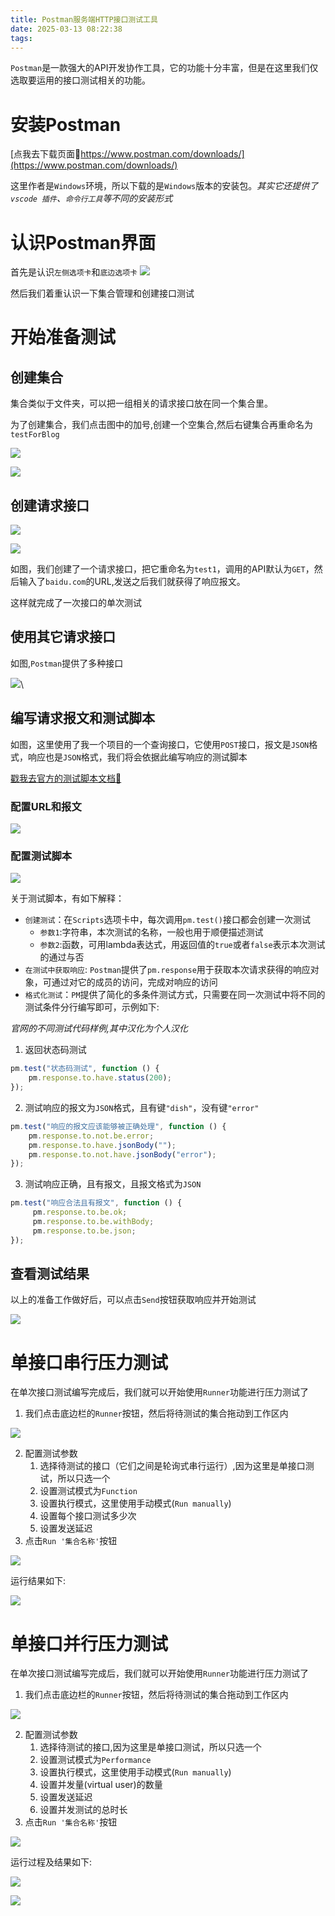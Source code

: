 ```yaml
---
title: Postman服务端HTTP接口测试工具
date: 2025-03-13 08:22:38
tags:
---
```

`Postman`是一款强大的API开发协作工具，它的功能十分丰富，但是在这里我们仅选取要运用的接口测试相关的功能。

# 安装Postman
[点我去下载页面🔗https://www.postman.com/downloads/](https://www.postman.com/downloads/)

这里作者是`Windows`环境，所以下载的是`Windows`版本的安装包。*其实它还提供了`vscode 插件`、`命令行工具`等不同的安装形式*

# 认识Postman界面
首先是认识`左侧选项卡`和`底边选项卡`
![](https://picbed0521.oss-cn-shanghai.aliyuncs.com/blogpic/202503130901946.webp)

然后我们着重认识一下集合管理和创建接口测试

# 开始准备测试

## 创建集合
集合类似于文件夹，可以把一组相关的请求接口放在同一个集合里。

为了创建集合，我们点击图中的加号,创建一个空集合,然后右键集合再重命名为`testForBlog`

![](https://picbed0521.oss-cn-shanghai.aliyuncs.com/blogpic/202503130909342.webp)

![](https://picbed0521.oss-cn-shanghai.aliyuncs.com/blogpic/202503130911860.webp)

## 创建请求接口
![](https://picbed0521.oss-cn-shanghai.aliyuncs.com/blogpic/202503130913119.webp)

![](https://picbed0521.oss-cn-shanghai.aliyuncs.com/blogpic/202503130919778.webp)

如图，我们创建了一个请求接口，把它重命名为`test1`，调用的API默认为`GET`，然后输入了`baidu.com`的URL,发送之后我们就获得了响应报文。

这样就完成了一次接口的单次测试

## 使用其它请求接口
如图,`Postman`提供了多种接口

![](https://picbed0521.oss-cn-shanghai.aliyuncs.com/blogpic/202503130927415.webp)\

## 编写请求报文和测试脚本
如图，这里使用了我一个项目的一个查询接口，它使用`POST`接口，报文是`JSON`格式，响应也是`JSON`格式，我们将会依据此编写响应的测试脚本

[戳我去官方的测试脚本文档🔗](https://learning.postman.com/docs/tests-and-scripts/write-scripts/test-scripts/#home)

### 配置URL和报文

![](https://picbed0521.oss-cn-shanghai.aliyuncs.com/blogpic/202503130930568.webp)

### 配置测试脚本

![](https://picbed0521.oss-cn-shanghai.aliyuncs.com/blogpic/202503130933091.webp)

关于测试脚本，有如下解释：

+ `创建测试`：在`Scripts`选项卡中，每次调用`pm.test()`接口都会创建一次测试
  + `参数1`:字符串，本次测试的名称，一般也用于顺便描述测试
  + `参数2`:函数，可用lambda表达式，用返回值的`true`或者`false`表示本次测试的通过与否
+ `在测试中获取响应`: `Postman`提供了`pm.response`用于获取本次请求获得的响应对象，可通过对它的成员的访问，完成对响应的访问
+ `格式化测试`：`PM`提供了简化的多条件测试方式，只需要在同一次测试中将不同的测试条件分行编写即可，示例如下:

*官网的不同测试代码样例,其中汉化为个人汉化*

1. 返回状态码测试
```js
pm.test("状态码测试", function () {
    pm.response.to.have.status(200);
});
```
2. 测试响应的报文为`JSON`格式，且有键`"dish"`，没有键`"error"`
```js
pm.test("响应的报文应该能够被正确处理", function () {
    pm.response.to.not.be.error;
    pm.response.to.have.jsonBody("");
    pm.response.to.not.have.jsonBody("error");
});
```

3. 测试响应正确，且有报文，且报文格式为`JSON`
```js
pm.test("响应合法且有报文", function () {
     pm.response.to.be.ok;
     pm.response.to.be.withBody;
     pm.response.to.be.json;
});
```
## 查看测试结果
以上的准备工作做好后，可以点击`Send`按钮获取响应并开始测试

![](https://picbed0521.oss-cn-shanghai.aliyuncs.com/blogpic/202503131011498.webp)

# 单接口串行压力测试
在单次接口测试编写完成后，我们就可以开始使用`Runner`功能进行压力测试了

1. 我们点击底边栏的`Runner`按钮，然后将待测试的集合拖动到工作区内

![](https://picbed0521.oss-cn-shanghai.aliyuncs.com/blogpic/202503131101309.webp)

2. 配置测试参数
   1. 选择待测试的接口（它们之间是轮询式串行运行）,因为这里是单接口测试，所以只选一个
   2. 设置测试模式为`Function`
   3. 设置执行模式，这里使用手动模式(`Run manually`)
   4. 设置每个接口测试多少次
   5. 设置发送延迟
3. 点击`Run '集合名称'`按钮

![](https://picbed0521.oss-cn-shanghai.aliyuncs.com/blogpic/202503131108296.webp)

运行结果如下:

![](https://picbed0521.oss-cn-shanghai.aliyuncs.com/blogpic/202503131346462.webp)


# 单接口并行压力测试
在单次接口测试编写完成后，我们就可以开始使用`Runner`功能进行压力测试了

1. 我们点击底边栏的`Runner`按钮，然后将待测试的集合拖动到工作区内

![](https://picbed0521.oss-cn-shanghai.aliyuncs.com/blogpic/202503131101309.webp)

2. 配置测试参数
   1. 选择待测试的接口,因为这里是单接口测试，所以只选一个
   2. 设置测试模式为`Performance`
   3. 设置执行模式，这里使用手动模式(`Run manually`)
   4. 设置并发量(virtual user)的数量
   5. 设置发送延迟
   6. 设置并发测试的总时长
3. 点击`Run '集合名称'`按钮

![](https://picbed0521.oss-cn-shanghai.aliyuncs.com/blogpic/202503131348456.webp)

运行过程及结果如下:

![](https://picbed0521.oss-cn-shanghai.aliyuncs.com/blogpic/202503131348456.webp)

![](https://picbed0521.oss-cn-shanghai.aliyuncs.com/blogpic/202503131351527.webp)


